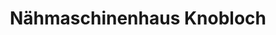 ---
title: "Nähmaschinenhaus Knobloch"
url: /bremerhaven/naehmaschinenhaus-knobloch/
shop: Nähzubehör
---